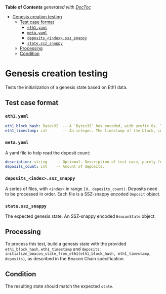 <!-- START doctoc generated TOC please keep comment here to allow auto update -->
<!-- DON'T EDIT THIS SECTION, INSTEAD RE-RUN doctoc TO UPDATE -->
**Table of Contents**  *generated with [DocToc](https://github.com/thlorenz/doctoc)*

- [Genesis creation testing](#genesis-creation-testing)
  - [Test case format](#test-case-format)
    - [`eth1.yaml`](#eth1yaml)
    - [`meta.yaml`](#metayaml)
    - [`deposits_<index>.ssz_snappy`](#deposits_indexssz_snappy)
    - [`state.ssz_snappy`](#statessz_snappy)
  - [Processing](#processing)
  - [Condition](#condition)

<!-- END doctoc generated TOC please keep comment here to allow auto update -->

# Genesis creation testing

Tests the initialization of a genesis state based on Eth1 data.

## Test case format

### `eth1.yaml`

```yaml
eth1_block_hash: Bytes32  -- A `Bytes32` hex encoded, with prefix 0x. The root of the Eth1 block. E.g. "0x4242424242424242424242424242424242424242424242424242424242424242"
eth1_timestamp: int       -- An integer. The timestamp of the block, in seconds.
```


### `meta.yaml`

A yaml file to help read the deposit count:

```yaml
description: string    -- Optional. Description of test case, purely for debugging purposes.
deposits_count: int    -- Amount of deposits.
```

### `deposits_<index>.ssz_snappy`

A series of files, with `<index>` in range `[0, deposits_count)`. Deposits need to be processed in order.
Each file is a SSZ-snappy encoded `Deposit` object.

###  `state.ssz_snappy`

The expected genesis state. An SSZ-snappy encoded `BeaconState` object.


## Processing

To process this test, build a genesis state with the provided `eth1_block_hash`, `eth1_timestamp` and `deposits`:
`initialize_beacon_state_from_eth1(eth1_block_hash, eth1_timestamp, deposits)`,
 as described in the Beacon Chain specification.

## Condition

The resulting state should match the expected `state`.
